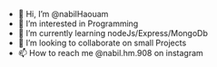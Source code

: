 - 👋 Hi, I’m @nabilHaouam
- 👀 I’m interested in Programming
- 🌱 I’m currently learning nodeJs/Express/MongoDb
- 💞️ I’m looking to collaborate on small Projects
- 📫 How to reach me @nabil.hm.908 on instagram

<!---
nabilHaouam/nabilHaouam is a ✨ special ✨ repository because its `README.md` (this file) appears on your GitHub profile.
You can click the Preview link to take a look at your changes.
--->
